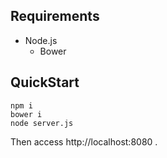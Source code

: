 ## Requirements

 + Node.js
   - Bower

## QuickStart

```
npm i
bower i
node server.js
```
Then access http://localhost:8080 .

